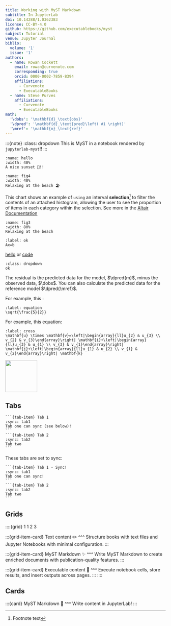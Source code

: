 ```yaml
---
title: Working with MyST Markdown
subtitle: In JupyterLab
doi: 10.14288/1.0362383
license: CC-BY-4.0
github: https://github.com/executablebooks/myst
subject: Tutorial
venue: Jupyter Journal
biblio:
  volume: '1'
  issue: '1'
authors:
  - name: Rowan Cockett
    email: rowan@curvenote.com
    corresponding: true
    orcid: 0000-0002-7859-8394
    affiliations:
      - Curvenote
      - ExecutableBooks
  - name: Steve Purves
    affiliations:
      - Curvenote
      - ExecutableBooks
math:
  '\dobs': '\mathbf{d}_\text{obs}'
  '\dpred': '\mathbf{d}_\text{pred}\left( #1 \right)'
  '\mref': '\mathbf{m}_\text{ref}'
---
```


:::{note}
:class: dropdown
This is MyST in a notebook rendered by `jupyterlab-myst`!!
:::

```{figure} https://source.unsplash.com/random/800x200?sunset
:name: hello
:width: 40%
A nice sunset 🌅!!
```

```{figure} https://source.unsplash.com/random/800x200?beach,ocean
:name: fig4
:width: 40%
Relaxing at the beach 🏖
```

This chart shows an example of `using` an interval **selection**[^1] to filter the contents of an attached histogram, allowing the user to see the proportion of items in each category within the selection. See more in the [Altair Documentation](https://altair-viz.github.io/gallery/selection_histogram.html)

[^1]: Footnote text

```{figure} https://source.unsplash.com/random/800x300?beach,ocean
:name: fig3
:width: 80%
Relaxing at the beach
```

```{math}
:label: ok
Ax=b
```

[hello](https://en.wikipedia.org/wiki/OK) or [code](https://github.com/executablebooks/mystjs/blob/main/packages/myst-directives/src/admonition.ts#L5)

[](#ok) [](#hello) [](#cross)

```{warning}
:class: dropdown
ok
```

The residual is the predicted data for the model, $\dpred{m}$, minus the observed data, $\dobs$. You can also calculate the predicted data for the reference model $\dpred{\mref}$.

For example, this [](#cross):

```{math}
:label: equation
\sqrt{\frac{5}{2}}
```

For example, this equation:

```{math}
:label: cross
\mathbf{u} \times \mathbf{v}=\left|\begin{array}{ll}u_{2} & u_{3} \\ v_{2} & v_{3}\end{array}\right| \mathbf{i}+\left|\begin{array}{ll}u_{3} & u_{1} \\ v_{3} & v_{1}\end{array}\right| \mathbf{j}+\left|\begin{array}{ll}u_{1} & u_{2} \\ v_{1} & v_{2}\end{array}\right| \mathbf{k}
```

<div><img src="https://source.unsplash.com/random/800x300?beach,ocean" width="100px"></div>

<!-- just a comment! -->

## Tabs

````{tab-set}
```{tab-item} Tab 1
:sync: tab1
Tab one can sync (see below)!
```
```{tab-item} Tab 2
:sync: tab2
Tab two
```
````

These tabs are set to sync:

````{tab-set}
```{tab-item} Tab 1 - Sync!
:sync: tab1
Tab one can sync!
```
```{tab-item} Tab 2
:sync: tab2
Tab two
```
````

## Grids

::::{grid} 1 1 2 3

:::{grid-item-card}
Text content ✏️
^^^
Structure books with text files and Jupyter Notebooks with minimal configuration.
:::

:::{grid-item-card}
MyST Markdown ✨
^^^
Write MyST Markdown to create enriched documents with publication-quality features.
:::

:::{grid-item-card}
Executable content 🔁
^^^
Execute notebook cells, store results, and insert outputs across pages.
:::
::::

## Cards

:::{card}
MyST Markdown 🚀
^^^
Write content in JupyterLab!
:::
